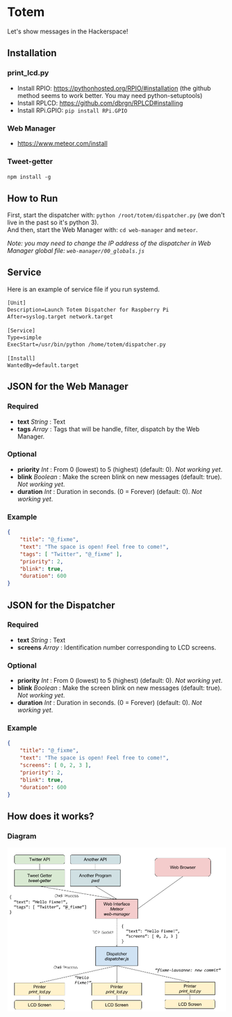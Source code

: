 Totem
=====

Let's show messages in the Hackerspace!

Installation
------------

### print_lcd.py

- Install RPIO: https://pythonhosted.org/RPIO/#installation (the github method seems to work better. You may need python-setuptools)
- Install RPLCD: https://github.com/dbrgn/RPLCD#installing
- Install RPi.GPIO: `pip install RPi.GPIO`

### Web Manager

- https://www.meteor.com/install

### Tweet-getter

`npm install -g`

How to Run
----------

First, start the dispatcher with: `python /root/totem/dispatcher.py` (we don't live in the past so it's python 3).  
And then, start the Web Manager with: `cd web-manager` and `meteor`.

_Note: you may need to change the IP address of the dispatcher in Web Manager global file: `web-manager/00_globals.js`_

Service
-------

Here is an example of service file if you run systemd.

```service
[Unit]
Description=Launch Totem Dispatcher for Raspberry Pi
After=syslog.target network.target

[Service]
Type=simple
ExecStart=/usr/bin/python /home/totem/dispatcher.py

[Install]
WantedBy=default.target
```

JSON for the Web Manager
------------------------

### Required

- **text** _String_ : Text 
- **tags** _Array_ : Tags that will be handle, filter, dispatch by the Web Manager.

### Optional

- **priority** _Int_ : From 0 (lowest) to 5 (highest) (default: 0). _Not working yet_.
- **blink** _Boolean_ : Make the screen blink on new messages (default: true). _Not working yet_.
- **duration** _Int_ : Duration in seconds. (0 = Forever) (default: 0). _Not working yet_.

### Example

```json
{
	"title": "@_fixme",
	"text": "The space is open! Feel free to come!",
	"tags": [ "Twitter", "@_fixme" ],
	"priority": 2,
	"blink": true,
	"duration": 600
}
```

JSON for the Dispatcher
-----------------------

### Required

- **text** _String_ : Text 
- **screens** _Array_ : Identification number corresponding to LCD screens.

### Optional

- **priority** _Int_ : From 0 (lowest) to 5 (highest) (default: 0). _Not working yet_.
- **blink** _Boolean_ : Make the screen blink on new messages (default: true). _Not working yet_.
- **duration** _Int_ : Duration in seconds. (0 = Forever) (default: 0). _Not working yet_.

### Example

```json
{
	"title": "@_fixme",
	"text": "The space is open! Feel free to come!",
	"screens": [ 0, 2, 3 ],
	"priority": 2,
	"blink": true,
	"duration": 600
}
```

How does it works?
------------------

### Diagram

![Totem Diagram](/doc/totem-diagram.png)
